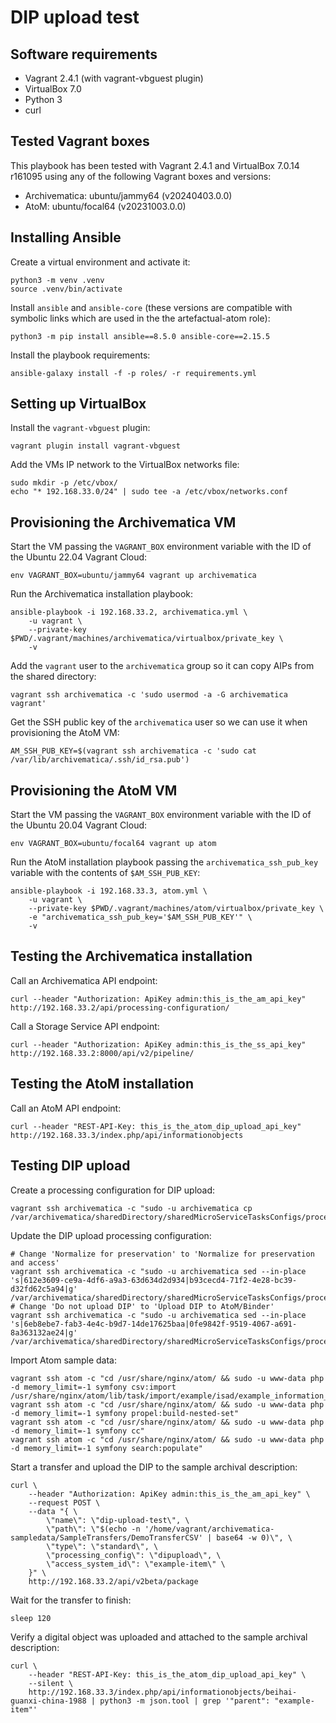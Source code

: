 # DIP upload test

## Software requirements

- Vagrant 2.4.1 (with vagrant-vbguest plugin)
- VirtualBox 7.0
- Python 3
- curl

## Tested Vagrant boxes

This playbook has been tested with Vagrant 2.4.1 and VirtualBox 7.0.14 r161095
using any of the following Vagrant boxes and versions:

- Archivematica: ubuntu/jammy64 (v20240403.0.0)
- AtoM: ubuntu/focal64 (v20231003.0.0)

## Installing Ansible

Create a virtual environment and activate it:

```shell
python3 -m venv .venv
source .venv/bin/activate
```

Install `ansible` and `ansible-core` (these versions are compatible with
symbolic links which are used in the the artefactual-atom role):

```shell
python3 -m pip install ansible==8.5.0 ansible-core==2.15.5
```

Install the playbook requirements:

```shell
ansible-galaxy install -f -p roles/ -r requirements.yml
```

## Setting up VirtualBox

Install the `vagrant-vbguest` plugin:

```shell
vagrant plugin install vagrant-vbguest
```

Add the VMs IP network to the VirtualBox networks file:

```shell
sudo mkdir -p /etc/vbox/
echo "* 192.168.33.0/24" | sudo tee -a /etc/vbox/networks.conf
```

## Provisioning the Archivematica VM

Start the VM passing the `VAGRANT_BOX` environment variable with the ID of the
Ubuntu 22.04 Vagrant Cloud:

```shell
env VAGRANT_BOX=ubuntu/jammy64 vagrant up archivematica
```

Run the Archivematica installation playbook:

```shell
ansible-playbook -i 192.168.33.2, archivematica.yml \
    -u vagrant \
    --private-key $PWD/.vagrant/machines/archivematica/virtualbox/private_key \
    -v
```

Add the `vagrant` user to the `archivematica` group so it can copy AIPs
from the shared directory:

```shell
vagrant ssh archivematica -c 'sudo usermod -a -G archivematica vagrant'
```

Get the SSH public key of the `archivematica` user so we can use it when
provisioning the AtoM VM:

```shell
AM_SSH_PUB_KEY=$(vagrant ssh archivematica -c 'sudo cat /var/lib/archivematica/.ssh/id_rsa.pub')
```

## Provisioning the AtoM VM

Start the VM passing the `VAGRANT_BOX` environment variable with the ID of the
Ubuntu 20.04 Vagrant Cloud:

```shell
env VAGRANT_BOX=ubuntu/focal64 vagrant up atom
```

Run the AtoM installation playbook passing the `archivematica_ssh_pub_key`
variable with the contents of `$AM_SSH_PUB_KEY`:

```shell
ansible-playbook -i 192.168.33.3, atom.yml \
    -u vagrant \
    --private-key $PWD/.vagrant/machines/atom/virtualbox/private_key \
    -e "archivematica_ssh_pub_key='$AM_SSH_PUB_KEY'" \
    -v
```

## Testing the Archivematica installation

Call an Archivematica API endpoint:

```shell
curl --header "Authorization: ApiKey admin:this_is_the_am_api_key" http://192.168.33.2/api/processing-configuration/
```

Call a Storage Service API endpoint:

```shell
curl --header "Authorization: ApiKey admin:this_is_the_ss_api_key" http://192.168.33.2:8000/api/v2/pipeline/
```

## Testing the AtoM installation

Call an AtoM API endpoint:

```shell
curl --header "REST-API-Key: this_is_the_atom_dip_upload_api_key" http://192.168.33.3/index.php/api/informationobjects
```

## Testing DIP upload

Create a processing configuration for DIP upload:

```shell
vagrant ssh archivematica -c "sudo -u archivematica cp /var/archivematica/sharedDirectory/sharedMicroServiceTasksConfigs/processingMCPConfigs/{automated,dipupload}ProcessingMCP.xml"
```

Update the DIP upload processing configuration:

```shell
# Change 'Normalize for preservation' to 'Normalize for preservation and access'
vagrant ssh archivematica -c "sudo -u archivematica sed --in-place 's|612e3609-ce9a-4df6-a9a3-63d634d2d934|b93cecd4-71f2-4e28-bc39-d32fd62c5a94|g' /var/archivematica/sharedDirectory/sharedMicroServiceTasksConfigs/processingMCPConfigs/dipuploadProcessingMCP.xml"
# Change 'Do not upload DIP' to 'Upload DIP to AtoM/Binder'
vagrant ssh archivematica -c "sudo -u archivematica sed --in-place 's|6eb8ebe7-fab3-4e4c-b9d7-14de17625baa|0fe9842f-9519-4067-a691-8a363132ae24|g' /var/archivematica/sharedDirectory/sharedMicroServiceTasksConfigs/processingMCPConfigs/dipuploadProcessingMCP.xml"
```

Import Atom sample data:

```shell
vagrant ssh atom -c "cd /usr/share/nginx/atom/ && sudo -u www-data php -d memory_limit=-1 symfony csv:import /usr/share/nginx/atom/lib/task/import/example/isad/example_information_objects_isad.csv"
vagrant ssh atom -c "cd /usr/share/nginx/atom/ && sudo -u www-data php -d memory_limit=-1 symfony propel:build-nested-set"
vagrant ssh atom -c "cd /usr/share/nginx/atom/ && sudo -u www-data php -d memory_limit=-1 symfony cc"
vagrant ssh atom -c "cd /usr/share/nginx/atom/ && sudo -u www-data php -d memory_limit=-1 symfony search:populate"
```

Start a transfer and upload the DIP to the sample archival description:

```shell
curl \
    --header "Authorization: ApiKey admin:this_is_the_am_api_key" \
    --request POST \
    --data "{ \
        \"name\": \"dip-upload-test\", \
        \"path\": \"$(echo -n '/home/vagrant/archivematica-sampledata/SampleTransfers/DemoTransferCSV' | base64 -w 0)\", \
        \"type\": \"standard\", \
        \"processing_config\": \"dipupload\", \
        \"access_system_id\": \"example-item\" \
    }" \
    http://192.168.33.2/api/v2beta/package
```

Wait for the transfer to finish:

```shell
sleep 120
```

Verify a digital object was uploaded and attached to the sample archival description:

```shell
curl \
    --header "REST-API-Key: this_is_the_atom_dip_upload_api_key" \
    --silent \
    http://192.168.33.3/index.php/api/informationobjects/beihai-guanxi-china-1988 | python3 -m json.tool | grep '"parent": "example-item"'
```
